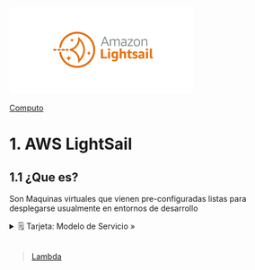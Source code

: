![Amazon LightSail](../../00_assets/Computo/LightSail-logo.png)

[Computo](../../01-Computo/)

# 1. AWS LightSail

## 1.1 ¿Que es?

Son Maquinas virtuales que vienen pre-configuradas listas para desplegarse usualmente en entornos de desarrollo


<details>
<summary>🗒 Tarjeta: Modelo de Servicio »</summary>

| Pertenece a:  |
| ---- |
| PaaS |

</details>


<br/>

> [Lambda](../02-Sin_Servidor/lambda.md)

<br/>